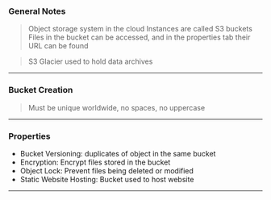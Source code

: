 
### General Notes

> Object storage system in the cloud
> Instances are called S3 buckets
> Files in the bucket can be accessed, and in the properties tab their URL can be found

> S3 Glacier used to hold data archives

___

### Bucket Creation

> Must be unique worldwide, no spaces, no uppercase

___

### Properties

*  Bucket Versioning: duplicates of object in the same bucket 
*  Encryption: Encrypt files stored in the bucket
*  Object Lock: Prevent files being deleted or modified
*  Static Website Hosting: Bucket used to host website

___



